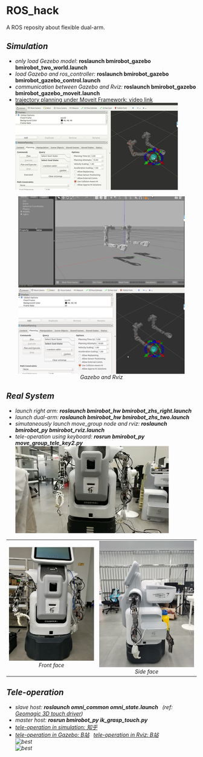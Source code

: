 # ROS_hack
A ROS reposity about flexible dual-arm.
## *Simulation*
- *only load Gezebo model*: **roslaunch bmirobot_gazebo bmirobot_two_world.launch**  
- *load Gazebo and ros_controller:* **roslaunch bmirobot_gazebo bmirobot_gazebo_control.launch**  
- *communication between Gazebo and Rviz:* **roslaunch bmirobot_gazebo bmirobot_gazebo_moveit.launch**  
- [trajectory planning under Moveit Framework: video link](https://www.bilibili.com/video/BV1S5411Y7DX/)  
![best](Figure/rviz_gazebo.gif) <br />
<p align="center">
    <img src="Figure/gazebo.png" width="440", alt="Gazebo" align=center>
    <img src="Figure/rviz.png" width="440" alt="Rviz" align="center"> <br/>
    <i>Gazebo and Rviz<i/>
</p>  

## Real System
- launch right arm: **roslaunch bmirobot_hw bmirobot_zhs_right.launch**  
- launch dual-arm: **roslaunch bmirobot_hw bmirobot_zhs_two.launch**  
- simutaneously launch move_group node and rviz: **roslaunch bmirobot_py bmirobot_rviz.launch**  
- tele-operation using keyboard: **rosrun bmirobot_py move_group_tele_key2.py**  
![best](Figure/real_system.gif)
<table>
    <tr>
        <td ><center><img src="Figure/real_system.jpg" width="450"><center>Front face</center></center></td>
        <td ><center><img src="Figure/robot_side.jpg"  width="450">Side face</center></td>
    </tr>
</table>


## Tele-operation
- slave host: **roslaunch omni_common omni_state.launch** &ensp;(ref: [Geomagic 3D touch driver](https://github.com/bharatm11/Geomagic_Touch_ROS_Drivers))  
- master host: **rosrun bmirobot_py ik_grasp_touch.py**  
- [tele-operation in simulation: 知乎](https://www.zhihu.com/zvideo/1263759151160860672) 
- [tele-operation in Gazebo: B站](https://www.bilibili.com/video/BV1vK4y1s7YH/) &ensp;[tele-operation in Rviz: B站](https://www.bilibili.com/video/BV1QK4y1s7TJ/)  
![best](Figure/touch_gazebo.gif) <br />
![best](Figure/touch_rviz.gif) <br />

